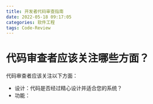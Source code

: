 ```yaml
---
title: 开发者代码审查指南
date: 2022-05-18 09:17:05
categories: 软件工程
tags: Code-Review
---
```


# 代码审查者应该关注哪些方面？

代码审查者应该关注以下方面：

- 设计：代码是否经过精心设计并适合您的系统？
- 功能：

